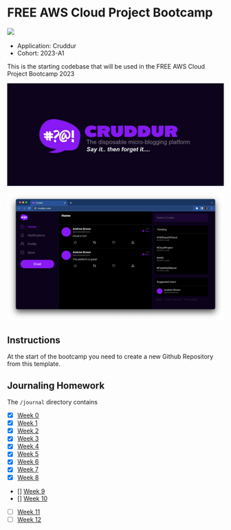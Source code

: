 # FREE AWS Cloud Project Bootcamp

![](https://codebuild.us-east-1.amazonaws.com/badges?uuid=eyJlbmNyeXB0ZWREYXRhIjoiQnV6bGY5eEhHSmtDQUt4QXY4SWxVZGkrYlZmK2x0eFJkd3dUdEFZVkt1UzBLcVc0S0RpaUlZSjZOTUpJMExDZnpYazIxbWNkYTllVVVaL1l0bnZWUVdNPSIsIml2UGFyYW1ldGVyU3BlYyI6IncwV1JSSEJzK0ZaeXlsd1kiLCJtYXRlcmlhbFNldFNlcmlhbCI6MX0%3D&branch=main)

- Application: Cruddur
- Cohort: 2023-A1

This is the starting codebase that will be used in the FREE AWS Cloud Project Bootcamp 2023

![Cruddur Graphic](_docs/assets/cruddur-banner.jpg)

![Cruddur Screenshot](_docs/assets/cruddur-screenshot.png)

## Instructions

At the start of the bootcamp you need to create a new Github Repository from this template.

## Journaling Homework

The `/journal` directory contains

- [x] [Week 0](journal/week0.md)
- [x] [Week 1](journal/week1.md)
- [x] [Week 2](journal/week2.md)
- [x] [Week 3](journal/week3.md)
- [x] [Week 4](journal/week4.md)
- [x] [Week 5](journal/week5.md)
- [x] [Week 6](journal/week6.md)
- [x] [Week 7](journal/week7.md)
- [x] [Week 8](journal/week8.md)
- [] [Week 9](journal/week9.md)
- [] [Week 10](journal/week10.md)
- [ ] [Week 11](journal/week11.md)
- [ ] [Week 12](journal/week12.md)
